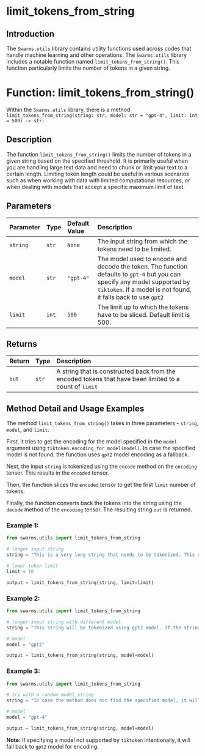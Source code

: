 # limit_tokens_from_string

## Introduction
The `Swarms.utils` library contains utility functions used across codes that handle machine learning and other operations. The `Swarms.utils` library includes a notable function named `limit_tokens_from_string()`. This function particularly limits the number of tokens in a given string. 

# Function: limit_tokens_from_string()
Within the `Swarms.utils` library, there is a method `limit_tokens_from_string(string: str, model: str = "gpt-4", limit: int = 500) -> str:`

## Description
The function `limit_tokens_from_string()` limits the number of tokens in a given string based on the specified threshold. It is primarily useful when you are handling large text data and need to chunk or limit your text to a certain length. Limiting token length could be useful in various scenarios such as when working with data with limited computational resources, or when dealing with models that accept a specific maximum limit of text. 

## Parameters

| Parameter   | Type         | Default Value | Description
| :-----------| :----------- | :------------ | :------------|
| `string`    | `str`        | `None`        | The input string from which the tokens need to be limited. |
| `model`     | `str`        | `"gpt-4"`     | The model used to encode and decode the token. The function defaults to `gpt-4` but you can specify any model supported by `tiktoken`. If a model is not found, it falls back to use `gpt2` |
| `limit`     | `int`        | `500`         | The limit up to which the tokens have to be sliced. Default limit is 500.|

## Returns

| Return      | Type         | Description
| :-----------| :----------- | :------------
| `out`       | `str`        | A string that is constructed back from the encoded tokens that have been limited to a count of `limit` |

## Method Detail and Usage Examples 

The method `limit_tokens_from_string()` takes in three parameters - `string`, `model`, and `limit`. 


First, it tries to get the encoding for the model specified in the `model` argument using `tiktoken.encoding_for_model(model)`. In case the specified model is not found, the function uses `gpt2` model encoding as a fallback.

Next, the input `string` is tokenized using the `encode` method on the `encoding` tensor. This results in the `encoded` tensor.

Then, the function slices the `encoded` tensor to get the first `limit` number of tokens.

Finally, the function converts back the tokens into the string using the `decode` method of the `encoding` tensor. The resulting string `out` is returned.

### Example 1:

```python
from swarms.utils import limit_tokens_from_string

# longer input string
string = "This is a very long string that needs to be tokenized. This string might exceed the maximum token limit, so it will need to be truncated."

# lower token limit
limit = 10

output = limit_tokens_from_string(string, limit=limit)
```

### Example 2:

```python
from swarms.utils import limit_tokens_from_string

# longer input string with different model
string = "This string will be tokenized using gpt2 model. If the string is too long, it will be truncated."

# model
model = "gpt2"

output = limit_tokens_from_string(string, model=model)
```

### Example 3:

```python
from swarms.utils import limit_tokens_from_string

# try with a random model string
string = "In case the method does not find the specified model, it will fall back to gpt2 model."

# model
model = "gpt-4" 

output = limit_tokens_from_string(string, model=model)
```

**Note:** If specifying a model not supported by `tiktoken` intentionally, it will fall back to `gpt2` model for encoding.

